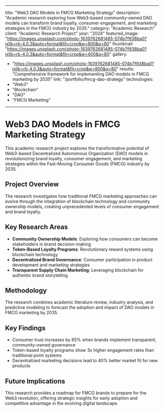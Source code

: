 
---
title: "Web3 DAO Models in FMCG Marketing Strategy"
description: "Academic research exploring how Web3-based community-owned DAO models can transform brand loyalty, consumer engagement, and marketing strategies in the FMCG industry by 2035."
category: "Academic Research"
client: "Academic Research Project"
year: "2024"
featured_image: "https://images.unsplash.com/photo-1639762681485-074b7f938ba0?ixlib=rb-4.0.3&auto=format&fit=crop&w=800&q=80"
thumbnail: "https://images.unsplash.com/photo-1639762681485-074b7f938ba0?ixlib=rb-4.0.3&auto=format&fit=crop&w=400&q=80"
gallery:
  - "https://images.unsplash.com/photo-1639762681485-074b7f938ba0?ixlib=rb-4.0.3&auto=format&fit=crop&w=800&q=80"
results: "Comprehensive framework for implementing DAO models in FMCG marketing by 2035"
link: "/portfolio/fmcg-dao-strategy"
technologies:
  - "Web3"
  - "Blockchain"
  - "DAO"
  - "FMCG Marketing"
---

# Web3 DAO Models in FMCG Marketing Strategy

This academic research project explores the transformative potential of Web3-based Decentralized Autonomous Organization (DAO) models in revolutionizing brand loyalty, consumer engagement, and marketing strategies within the Fast-Moving Consumer Goods (FMCG) industry by 2035.

## Project Overview

The research investigates how traditional FMCG marketing approaches can evolve through the integration of blockchain technology and community ownership models, creating unprecedented levels of consumer engagement and brand loyalty.

## Key Research Areas

- **Community Ownership Models**: Exploring how consumers can become stakeholders in brand decision-making
- **Token-Based Loyalty Programs**: Revolutionary reward systems using blockchain technology
- **Decentralized Brand Governance**: Consumer participation in product development and marketing strategies
- **Transparent Supply Chain Marketing**: Leveraging blockchain for authentic brand storytelling

## Methodology

The research combines academic literature review, industry analysis, and predictive modeling to forecast the adoption and impact of DAO models in FMCG marketing by 2035.

## Key Findings

- Consumer trust increases by 65% when brands implement transparent, community-owned governance
- Token-based loyalty programs show 3x higher engagement rates than traditional point systems
- Decentralized marketing decisions lead to 40% better market fit for new products

## Future Implications

This research provides a roadmap for FMCG brands to prepare for the Web3 revolution, offering strategic insights for early adoption and competitive advantage in the evolving digital landscape.
